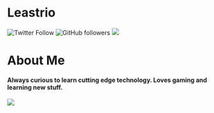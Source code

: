# Leastrio
<img alt="Twitter Follow" src="https://img.shields.io/twitter/follow/leastrio_?style=social"> <img alt="GitHub followers" src="https://img.shields.io/github/followers/leastrio?style=social">
<img src="https://i.leastrio.net/carbon.png">

# About Me
#### Always curious to learn cutting edge technology. Loves gaming and learning new stuff.
<img src="https://forthebadge.com/images/badges/contains-cat-gifs.svg">
